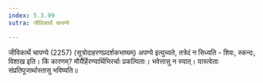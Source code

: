 ```yaml
---
index: 5.3.99
sutra: जीविकार्थे चापण्ये

---
```

जीविकार्थे चापण्ये (2257) (सूत्रोदाहरणप्रदर्शकभाष्यम्) अपण्ये इत्युच्यते, तत्रेदं न सिध्यति - शिवः, स्कन्दः, विशाख इति। किं कारणम्? मौर्यैर्हिरण्यार्थिभिरर्चाः प्रकल्पिताः। भवेत्तासु न स्यात्। यास्त्वेताः संप्रतिपूजार्थास्तासु भविष्यति॥